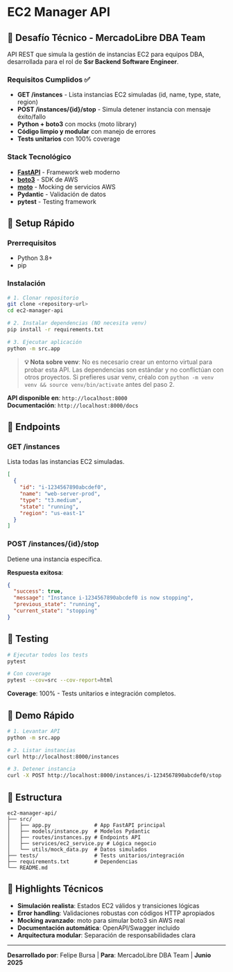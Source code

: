 # EC2 Manager API

## 🎯 Desafío Técnico - MercadoLibre DBA Team

API REST que simula la gestión de instancias EC2 para equipos DBA, desarrollada para el rol de **Ssr Backend Software Engineer**.

### Requisitos Cumplidos ✅

- **GET /instances** - Lista instancias EC2 simuladas (id, name, type, state, region)
- **POST /instances/{id}/stop** - Simula detener instancia con mensaje éxito/fallo
- **Python + boto3** con mocks (moto library)
- **Código limpio y modular** con manejo de errores
- **Tests unitarios** con 100% coverage

### Stack Tecnológico

- **[FastAPI](https://fastapi.tiangolo.com/)** - Framework web moderno
- **[boto3](https://boto3.amazonaws.com/v1/documentation/api/latest/guide/ec2-example-managing-instances.html)** - SDK de AWS
- **[moto](https://docs.getmoto.org/en/latest/)** - Mocking de servicios AWS
- **Pydantic** - Validación de datos
- **pytest** - Testing framework

## 🚀 Setup Rápido

### Prerrequisitos
- Python 3.8+ 
- pip

### Instalación

```bash
# 1. Clonar repositorio
git clone <repository-url>
cd ec2-manager-api

# 2. Instalar dependencias (NO necesita venv)
pip install -r requirements.txt

# 3. Ejecutar aplicación
python -m src.app
```

> **💡 Nota sobre venv**: No es necesario crear un entorno virtual para probar esta API. Las dependencias son estándar y no conflictúan con otros proyectos. Si prefieres usar venv, créalo con `python -m venv venv && source venv/bin/activate` antes del paso 2.

**API disponible en**: `http://localhost:8000`  
**Documentación**: `http://localhost:8000/docs`

## 📡 Endpoints

### GET /instances
Lista todas las instancias EC2 simuladas.

```json
[
  {
    "id": "i-1234567890abcdef0",
    "name": "web-server-prod",
    "type": "t3.medium",
    "state": "running",
    "region": "us-east-1"
  }
]
```

### POST /instances/{id}/stop
Detiene una instancia específica.

**Respuesta exitosa**:
```json
{
  "success": true,
  "message": "Instance i-1234567890abcdef0 is now stopping",
  "previous_state": "running",
  "current_state": "stopping"
}
```

## 🧪 Testing

```bash
# Ejecutar todos los tests
pytest

# Con coverage
pytest --cov=src --cov-report=html
```

**Coverage**: 100% - Tests unitarios e integración completos.

## 🔧 Demo Rápido

```bash
# 1. Levantar API
python -m src.app

# 2. Listar instancias
curl http://localhost:8000/instances

# 3. Detener instancia
curl -X POST http://localhost:8000/instances/i-1234567890abcdef0/stop
```

## 📁 Estructura

```
ec2-manager-api/
├── src/
│   ├── app.py              # App FastAPI principal
│   ├── models/instance.py  # Modelos Pydantic
│   ├── routes/instances.py # Endpoints API
│   ├── services/ec2_service.py # Lógica negocio
│   └── utils/mock_data.py  # Datos simulados
├── tests/                  # Tests unitarios/integración
├── requirements.txt        # Dependencias
└── README.md
```

## 🎯 Highlights Técnicos

- **Simulación realista**: Estados EC2 válidos y transiciones lógicas
- **Error handling**: Validaciones robustas con códigos HTTP apropiados  
- **Mocking avanzado**: moto para simular boto3 sin AWS real
- **Documentación automática**: OpenAPI/Swagger incluido
- **Arquitectura modular**: Separación de responsabilidades clara

---

**Desarrollado por**: Felipe Bursa | **Para**: MercadoLibre DBA Team | **Junio 2025**
